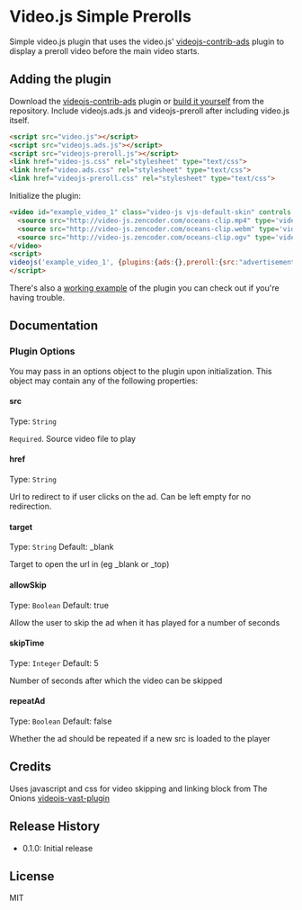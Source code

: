 # Video.js Simple Prerolls

Simple video.js plugin that uses the video.js' [videojs-contrib-ads](https://github.com/videojs/videojs-contrib-ads) plugin to display a preroll video before the main video starts.

## Adding the plugin

Download the [videojs-contrib-ads](https://raw.githubusercontent.com/videojs/videojs-contrib-ads/master/src/videojs.ads.js) plugin or [build it yourself](https://github.com/videojs/videojs-contrib-ads) from the repository. Include videojs.ads.js and videojs-preroll after including video.js itself.

```html
<script src="video.js"></script>
<script src="videojs.ads.js"></script>
<script src="videojs-preroll.js"></script>
<link href="video-js.css" rel="stylesheet" type="text/css">
<link href="video.ads.css" rel="stylesheet" type="text/css">
<link href="videojs-preroll.css" rel="stylesheet" type="text/css">
```

Initialize the plugin:

```html
<video id="example_video_1" class="video-js vjs-default-skin" controls width="640" height="264" poster="http://video-js.zencoder.com/oceans-clip.png">
  <source src="http://video-js.zencoder.com/oceans-clip.mp4" type='video/mp4' />
  <source src="http://video-js.zencoder.com/oceans-clip.webm" type='video/webm' />
  <source src="http://video-js.zencoder.com/oceans-clip.ogv" type='video/ogg' />
</video>
<script>
videojs('example_video_1', {plugins:{ads:{},preroll:{src:"advertisement.mp4"}}});
</script>
```

There's also a [working example](example.html) of the plugin you can check out if you're having trouble.

## Documentation
### Plugin Options

You may pass in an options object to the plugin upon initialization. This
object may contain any of the following properties:

#### src
Type: `String`

`Required`. Source video file to play

#### href
Type: `String`

Url to redirect to if user clicks on the ad. Can be left empty for no redirection.

#### target
Type: `String`
Default: _blank

Target to open the url in (eg _blank or _top)

#### allowSkip
Type: `Boolean`
Default: true

Allow the user to skip the ad when it has played for a number of seconds

#### skipTime
Type: `Integer`
Default: 5

Number of seconds after which the video can be skipped

#### repeatAd
Type: `Boolean`
Default: false

Whether the ad should be repeated if a new src is loaded to the player

## Credits

Uses javascript and css for video skipping and linking block from The Onions [videojs-vast-plugin](https://github.com/theonion/videojs-vast-plugin/)

## Release History

 - 0.1.0: Initial release

## License

MIT
